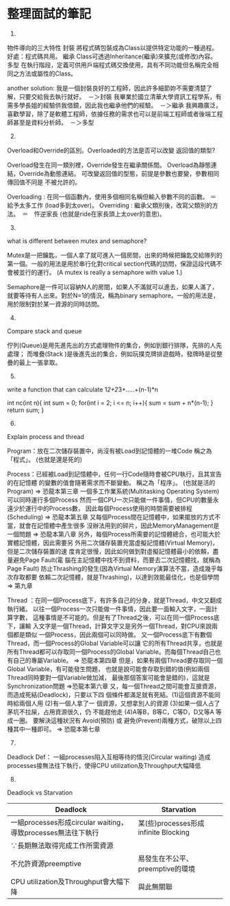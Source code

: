 # 整理面試的筆記

1.
物件導向的三大特性
封裝
將程式碼包裝成為Class以提供特定功能的一種過程。好處：程式碼共用。
繼承
Class可透過Inheritance(繼承)來擴充(或修改)內容。
多型
在執行階段，定義可供用戶端程式碼交換使用，具有不同功能但名稱完全相同之方法或屬性的Class。

another solution:
  我是一個封裝良好的工程師，因此許多細節妳不需要清楚了解，只要交給我去執行就好。　－＞封裝
  我畢業於國立清華大學資訊工程學系，有需多學長姐的經驗供我借鏡，因此我也繼承他們的經驗。　－＞繼承
  我興趣廣泛，喜歡學習，除了是軟體工程師，依據任務的需求也可以是前端工程師或者後端工程師甚至是資料分析師。　－＞多型

2.
Overload和Override的區別。Overloaded的方法是否可以改變 
返回值的類型? 

Overload發生在同一類別裡，Override發生在繼承關係間。 
Overload為靜態連結，Override為動態連結。 
可改變返回值的型態，前提是參數也要變，參數相同傳回值不同是
不被允許的。 

Overloading : 在同一個函數內，使用多個相同名稱但輸入參數不同的函數。  ＝ 給予太多工作 (load多到太over)。 
Overriding :  繼承父類別後，改寫父類別的方法。　＝　忤逆家長 (也就是ride在家長頭上太over的意思)。

3.
what is different between mutex and semaphore?

Mutex是一把鑰匙，一個人拿了就可進入一個房間，出來的時候把鑰匙交給隊列的第一個。一般的用法是用於串行化對critical section代碼的訪問，保證這段代碼不會被並行的運行。
(A mutex is really a semaphore with value 1.)

Semaphore是一件可以容納N人的房間，如果人不滿就可以進去，如果人滿了，就要等待有人出來。對於N=1的情況，稱為binary semaphore。一般的用法是，用於限制對於某一資源的同時訪問。

4.
Compare stack and queue

佇列(Queue)是用先進先出的方式處理物件的集合，例如到銀行排隊，先排的人先處理；
而堆疊(Stack )是後進先出的集合，例如玩撲克牌排遊戲時，發牌時是從整疊的最上一張拿取。


5.
write a function that can calculate 1*2+2*3+.....+(n-1)*n

int nc(int n){
 int sum = 0;
 for(int i = 2; i <= n; i++){
  sum = sum + n*(n-1);
 }
 return sum;
}

6.
Explain process and thread

Program：放在二次儲存裝置中，尚沒有被Load到記憶體的一堆Code
         稱之為「程式」。  (也就是還是死的)

Process：已經被Load到記憶體中，任何一行Code隨時會被CPU執行，且其宣告的在記憶體
         的變數的值會隨著需求而不斷變動。
         稱之為「程序」。 (也就是活的Program) => 恐龍本第三章
         一個多工作業系統(Multitasking Operating System)可以同時運行多個Process
         然而一個CPU一次只能做一件事情，但CPU的數量永遠少於運行中的Process數，
         因此每個Process使用的時間需要被排程(Scheduling) => 恐龍本第五章
         又每個Process間在記憶體中，如果擺放的方式不當，就會在記憶體中產生很多
         沒辦法用到的碎片，因此MemoryManagement是一個問題 => 恐龍本第八章
         另外，每個Process所需要的記憶體總合，也可能大於實體記憶體，因此需要另
         外用二次儲存裝置充當虛擬記憶體(Virtual Memory)，但是二次儲存裝置的速
         度肯定很慢，因此如何做到對虛擬記憶體最小的依賴，盡量避免Page Fault(電
         腦在主記憶體中找不到資料，而要去二次記憶體找，就稱為Page Fault)
         防止Thrashing的發生(因為Virtual Memory演算法不當，造成幾乎每次存取都要
         依賴二次記憶體，就是Thrashing)，以達到效能最佳化，也是個學問 => 第九章

Thread ：在同一個Process底下，有許多自己的分身，就是Thread，中文又翻成執行緒。
         以往一個Process一次只能做一件事情，因此要一面輸入文字，一面計算字數，
         這種事情是不可能的。但是有了Thread之後，可以在同一個Process底下，讓輸
         入文字是一個Thread，計算文字又是另外一個Thread，對CPU來說兩個都是類似
         一個Process，因此兩個可以同時做。
         又一個Process底下有數個Thread，而一個Process的Global Variable可以讓
         它的所有Thread共享，也就是所有Thread都可以存取同一個Process的Global
         Variable。而每個Thread自己也有自己的專屬Variable。 => 恐龍本第四章
         但是，如果有兩個Thread要存取同一個Global Variable，有可能發生問題，
         也就是說可能會存取到錯的值(例如兩個Thread同時要對一個Variable做加減，
         最後那個答案可能會是錯的)，這就是Synchronization問題 =>恐龍本第六章
         又，每一個Thread之間可能會互搶資源，而造成死結(Deadlock)，只要以下四
         個條件都滿足就有死結。(1)這個資源不能同時給兩個人用 (2)有一個人拿了一
         個資源，又想拿別人的資源 (3)如果一個人占了茅坑不拉屎，占用資源很久，仍
         不能趕他走 (4)A等B，B等C，C等D，D又等A 等成一圈。 要解決這種狀況有
         Avoid(預防) 或 避免(Prevent)兩種方式，破除以上四種其中一種即可。
         => 恐龍本第七章

7.
Deadlock Def：
一組processes陷入互相等待的情況(Circular waiting)
造成processes接無法往下執行，使得CPU utilization及Throughput大幅降低

8. 
Deadlock vs Starvation

Deadlock           | Starvation  
---------------|--------
一組processes形成circular waiting，導致processes無法往下執行|某(些)processes形成infinite Blocking
∵長期無法取得完成工作所需資源    | 
不允許資源preemptive    | 易發生在不公平、preemptive的環境    
CPU utilization及Throughput會大幅下降    | 與此無關聯    


	
	
	
	
